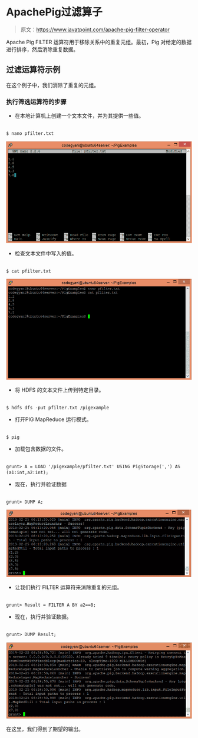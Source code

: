 # ApachePig过滤算子

> 原文：<https://www.javatpoint.com/apache-pig-filter-operator>

Apache Pig FILTER 运算符用于移除关系中的重复元组。最初，Pig 对给定的数据进行排序，然后消除重复数据。

## 过滤运算符示例

在这个例子中，我们消除了重复的元组。

### 执行筛选运算符的步骤

*   在本地计算机上创建一个文本文件，并为其提供一些值。

```

$ nano pfilter.txt

```

![Apache Pig FILTER Operator](img/e5fde5f9716d76e894b07730ed73b851.png)

*   检查文本文件中写入的值。

```

$ cat pfilter.txt

```

![Apache Pig FILTER Operator](img/9db6d875696d8a963cb5cbd65a06087f.png)

*   将 HDFS 的文本文件上传到特定目录。

```

$ hdfs dfs -put pfilter.txt /pigexample

```

*   打开PIG MapReduce 运行模式。

```

$ pig

```

*   加载包含数据的文件。

```

grunt> A = LOAD '/pigexample/pfilter.txt' USING PigStorage(',') AS (a1:int,a2:int);

```

*   现在，执行并验证数据

```

grunt> DUMP A;

```

![Apache Pig FILTER Operator](img/6bcfbd13d3c5e7f15e0a2e12d9b9d481.png)

*   让我们执行 FILTER 运算符来消除重复的元组。

```

grunt> Result = FILTER A BY a2==8;

```

*   现在，执行并验证数据。

```

grunt> DUMP Result;

```

![Apache Pig FILTER Operator](img/f73acc5bb1e65fcfff860698ca322332.png)

在这里，我们得到了期望的输出。